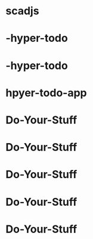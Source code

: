 # scadjs
# -hyper-todo
# -hyper-todo
# hpyer-todo-app
# Do-Your-Stuff
# Do-Your-Stuff
# Do-Your-Stuff
# Do-Your-Stuff
# Do-Your-Stuff
